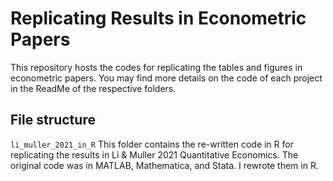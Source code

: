 # Replicating Results in Econometric Papers

This repository hosts the codes for replicating the tables and figures in econometric papers. You may find more details on the code of each project in the ReadMe of the respective folders.

## File structure

`li_muller_2021_in_R` This folder contains the re-written code in R for replicating the results in Li & Muller 2021 Quantitative Economics. The original code was in MATLAB, Mathematica, and Stata. I rewrote them in R.
